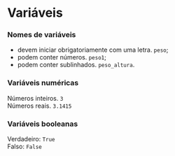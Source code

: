 # Variáveis

### Nomes de variáveis
+ devem iniciar obrigatoriamente com uma letra. ```peso```;
+ podem conter números. ```peso1```;
+ podem conter sublinhados. ```peso_altura```.

### Variáveis numéricas
Números inteiros. ```3```  
Números reais. ```3.1415```   

### Variáveis booleanas
Verdadeiro: ```True```   
Falso: ```False```
